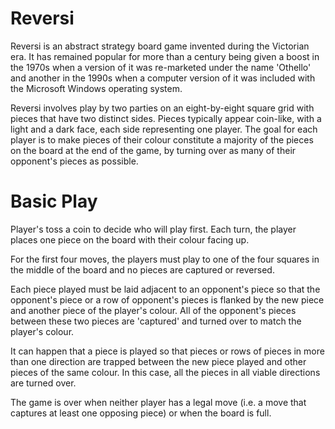 # Reversi
<p>Reversi is an abstract strategy board game invented during the Victorian era. It has remained popular for more than a century being given a boost in the 1970s when a version of it was re-marketed under the name 'Othello' and another in the 1990s when a computer version of it was included with the Microsoft Windows operating system.

Reversi involves play by two parties on an eight-by-eight square grid with pieces that have two distinct sides. Pieces typically appear coin-like, with a light and a dark face, each side representing one player. The goal for each player is to make pieces of their colour constitute a majority of the pieces on the board at the end of the game, by turning over as many of their opponent's pieces as possible.</p>
<h1>Basic Play</h1>

<p>Player's toss a coin to decide who will play first. Each turn, the player places one piece on the board with their colour facing up.

For the first four moves, the players must play to one of the four squares in the middle of the board and no pieces are captured or reversed.

Each piece played must be laid adjacent to an opponent's piece so that the opponent's piece or a row of opponent's pieces is flanked by the new piece and another piece of the player's colour. All of the opponent's pieces between these two pieces are 'captured' and turned over to match the player's colour.

It can happen that a piece is played so that pieces or rows of pieces in more than one direction are trapped between the new piece played and other pieces of the same colour. In this case, all the pieces in all viable directions are turned over.

The game is over when neither player has a legal move (i.e. a move that captures at least one opposing piece) or when the board is full.</p>